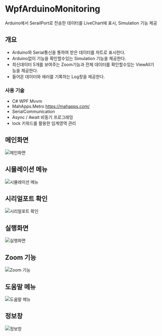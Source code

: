 # WpfArduinoMonitoring
Arduino에서 SerailPort로 전송한 데이터를 LiveChart에 표시, Simulation 기능 제공

## 개요
- Arduino와 Serial통신을 통하여 받은 데이터를 차트로 표시한다.
- Arduino없이 기능을 확인할수있는 Simulation 기능을 제공한다.
- 최신데이터 5개를 보여주는 Zoom기능과 전체 데이터를 확인할수있는 ViewAll기능을 제공한다.
- 들어온 데이터와 에러를 기록하는 Log창을 제공한다.

### 사용 기술
- C# WPF Mvvm
- MahApps.Metro https://mahapps.com/
- SerialCommunication
- Async / Await 비동기 프로그래밍
- lock 키워드를 활용한 임계영역 관리

## 메인화면
![메인화면](READMESrc/Main.png)

## 시뮬레이션 메뉴
![시뮬레이션 메뉴](READMESrc/Simulation.png)

## 시리얼포트 확인
![시리얼포트 확인](READMESrc/SerialPortConnect.png)

## 실행화면
![실행화면](READMESrc/SerialDataRecieve.png)

## Zoom 기능
![Zoom 기능](READMESrc/Zoom.png)

## 도움말 메뉴
![도움말 메뉴](READMESrc/InformationMenu.png)

## 정보창
![정보창](READMESrc/InformationWindow.png)
